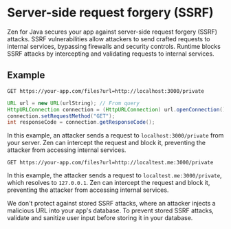 # Server-side request forgery (SSRF)

Zen for Java secures your app against server-side request forgery (SSRF) attacks. SSRF vulnerabilities allow attackers
to send crafted requests to internal services, bypassing firewalls and security controls. Runtime blocks SSRF attacks by
intercepting and validating requests to internal services.

## Example

```
GET https://your-app.com/files?url=http://localhost:3000/private
```

```java
URL url = new URL(urlString); // From query
HttpURLConnection connection = (HttpURLConnection) url.openConnection();
connection.setRequestMethod("GET");
int responseCode = connection.getResponseCode();
```

In this example, an attacker sends a request to `localhost:3000/private` from your server. Zen can intercept the request
and block it, preventing the attacker from accessing internal services.

```
GET https://your-app.com/files?url=http://localtest.me:3000/private
```

In this example, the attacker sends a request to `localtest.me:3000/private`, which resolves to `127.0.0.1`. Zen can
intercept the request and block it, preventing the attacker from accessing internal services.

We don't protect against stored SSRF attacks, where an attacker injects a malicious URL into your app's database. To
prevent stored SSRF attacks, validate and sanitize user input before storing it in your database.
